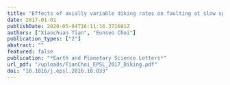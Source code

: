 ```yaml
---
title: "Effects of axially variable diking rates on faulting at slow spreading mid-ocean ridges"
date: 2017-01-01
publishDate: 2020-05-04T16:11:16.371081Z
authors: ["Xiaochuan Tian", "Eunseo Choi"]
publication_types: ["2"]
abstract: ""
featured: false
publication: "*Earth and Planetary Science Letters*"
url_pdf: "/uploads/TianChoi_EPSL_2017_Diking.pdf"
doi: "10.1016/j.epsl.2016.10.033"
---
```


